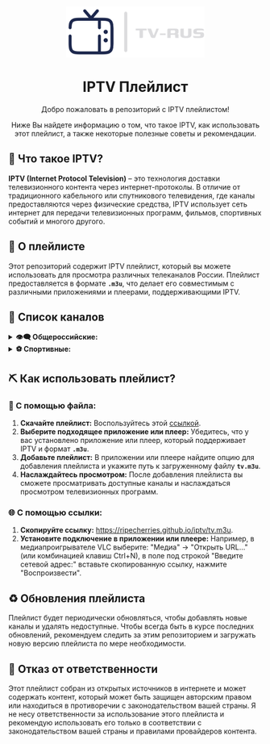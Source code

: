 <div align="center">
  <img alt="iptv logo" src="https://github.com/RipeCherries/iptv/blob/main/assets/logo.png" height="100" />
</div>

<div align="center">
  <h1>IPTV Плейлист</h1>
  <p>Добро пожаловать в репозиторий с IPTV плейлистом!</p>
  <p>Ниже Вы найдете информацию о том, что такое IPTV, как использовать этот плейлист, а также некоторые полезные советы и рекомендации.</p>
</div>

## 🔎 Что такое IPTV?
**IPTV (Internet Protocol Television)** – это технология доставки телевизионного контента через интернет-протоколы. В отличие от традиционного кабельного или спутникового телевидения, где каналы предоставляются через физические средства, IPTV использует сеть интернет для передачи телевизионных программ, фильмов, спортивных событий и многого другого.

## 📝 О плейлисте
Этот репозиторий содержит IPTV плейлист, который вы можете использовать для просмотра различных телеканалов России. Плейлист предоставляется в формате **`.m3u`**, что делает его совместимым с различными приложениями и плеерами, поддерживающими IPTV.

## 📄 Список каналов
<details>
  <summary><strong>👁‍🗨 Общероссийские:</strong></summary>
  
  | ID | Логотип | Название | Статус |
  |:--:|:-------:|:--------:|:------:|
  | 1  | [<img src="http://epg.it999.ru/img2/983.png" height="50" />](http://epg.it999.ru/img2/983.png) | Первый HD | ✅ Работает |
  | 2  | [<img src="http://epg.it999.ru/img2/984.png" height="50" />](http://epg.it999.ru/img2/984.png) | Россия 1 HD | ✅ Работает |
  | 3  | [<img src="http://epg.it999.ru/img2/2001.png" height="50" />](http://epg.it999.ru/img2/2001.png) | НТВ HD | ✅ Работает |
  | 4  | [<img src="http://epg.it999.ru/img2/1683.png" height="50" />](http://epg.it999.ru/img2/1683.png) | Россия 24 | ✅ Работает |
  | 5  | [<img src="http://epg.it999.ru/img2/2051.png" height="50" />](http://epg.it999.ru/img2/2051.png) | Матч! HD | ✅ Работает |
  | 6  | [<img src="http://epg.it999.ru/img2/740.png" height="50" />](http://epg.it999.ru/img2/740.png) | Карусель | ✅ Работает |
  | 7  | [<img src="http://epg.it999.ru/img2/2487.png" height="50" />](http://epg.it999.ru/img2/2487.png) | РЕН ТВ HD | ✅ Работает |
  | 8  | [<img src="http://epg.it999.ru/img2/2141.png" height="50" />](http://epg.it999.ru/img2/2141.png) | Спас | ✅ Работает |
  | 9  | [<img src="http://epg.it999.ru/img2/79.png" height="50" />](http://epg.it999.ru/img2/79.png) | СТС | ✅ Работает |
  | 10 | [<img src="http://epg.it999.ru/img2/304.png" height="50" />](http://epg.it999.ru/img2/304.png) | Домашний HD | ✅ Работает |
  | 11 | [<img src="http://epg.it999.ru/img2/698.png" height="50" />](http://epg.it999.ru/img2/698.png) | ТВ3 | ✅ Работает |
  | 12 | [<img src="http://epg.it999.ru/img2/2765.png" height="50" />](http://epg.it999.ru/img2/2765.png) | Пятница! HD | ✅ Работает |
  | 13 | [<img src="http://epg.it999.ru/img2/405.png" height="50" />](http://epg.it999.ru/img2/405.png) | Звезда HD | ✅ Работает |
  | 14 | [<img src="http://epg.it999.ru/img2/2078.png" height="50" />](http://epg.it999.ru/img2/2078.png) | Мир 24 HD | ✅ Работает |
  | 15 | [<img src="http://epg.it999.ru/img2/1767.png" height="50" />](http://epg.it999.ru/img2/1767.png) | ТНТ HD | ✅ Работает |
  | 16 | [<img src="http://epg.it999.ru/img2/897.png" height="50" />](http://epg.it999.ru/img2/897.png) | Муз-ТВ | ✅ Работает |
</details>

<details>
  <summary><strong>⚽️ Спортивные:</strong></summary>
  
  | ID | Логотип | Название | Статус |
  |:--:|:-------:|:--------:|:------:|
  | 17 | [<img src="http://epg.it999.ru/img2/2042.png" height="50" />](http://epg.it999.ru/img2/2042.png) | Матч! СТРАНА | ✅ Работает |
  | 18 | [<img src="http://epg.it999.ru/img2/2003.png" height="50" />](http://epg.it999.ru/img2/2003.png) | Матч! АРЕНА | ✅ Работает |
  | 19 | [<img src="http://epg.it999.ru/img2/2050.png" height="50" />](http://epg.it999.ru/img2/2050.png) | Матч! ИГРА | ✅ Работает |
  | 20 | [<img src="http://epg.it999.ru/img2/2054.png" height="50" />](http://epg.it999.ru/img2/2054.png) | Матч! БОЕЦ | ✅ Работает |
  | 21 | [<img src="http://epg.it999.ru/img2/2250.png" height="50" />](http://epg.it999.ru/img2/2250.png) | Матч! ПРЕМЬЕР HD | ✅ Работает |
</details>

## ⛏ Как использовать плейлист?
### 💾 С помощью файла:
1. **Скачайте плейлист:** Воспользуйтесь этой [ссылкой](https://ripecherries.github.io/iptv/tv.m3u).
2. **Выберите подходящее приложение или плеер:** Убедитесь, что у вас установлено приложение или плеер, который поддерживает IPTV и формат **`.m3u`**.
3. **Добавьте плейлист:** В приложении или плеере найдите опцию для добавления плейлиста и укажите путь к загруженному файлу **`tv.m3u`**.
4. **Наслаждайтесь просмотром:** После добавления плейлиста вы сможете просматривать доступные каналы и наслаждаться просмотром телевизионных программ.

### 🌐 С помощью ссылки:
1. **Скопируйте ссылку:** https://ripecherries.github.io/iptv/tv.m3u.
2. **Установите подключение в приложении или плеере:** Например, в медиапроигрывателе VLC выберите: "Медиа" -> "Открыть URL..." (или комбинацией клавиш Ctrl+N), в поле под строкой "Введите сетевой адрес:" вставьте скопированную ссылку, нажмите "Воспроизвести".

## ♻️ Обновления плейлиста
Плейлист будет периодически обновляться, чтобы добавлять новые каналы и удалять недоступные. Чтобы всегда быть в курсе последних обновлений, рекомендуем следить за этим репозиторием и загружать новую версию плейлиста по мере необходимости.

## 🛑 Отказ от ответственности
Этот плейлист собран из открытых источников в интернете и может содержать контент, который может быть защищен авторским правом или находиться в противоречии с законодательством вашей страны. Я не несу ответственности за использование этого плейлиста и рекомендую использовать его только в соответствии с законодательством вашей страны и правилами провайдеров контента.
